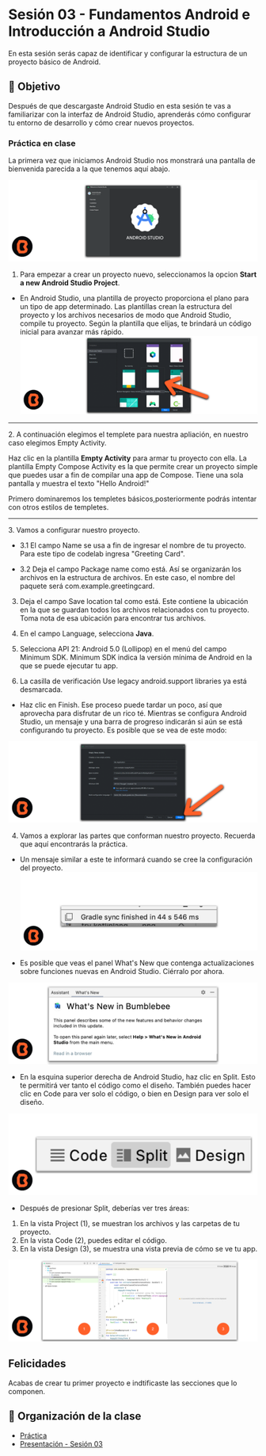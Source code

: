# Sesión 03 - Fundamentos Android e Introducción a Android Studio
En esta sesión serás capaz de identificar y configurar la estructura de un proyecto básico de Android.

## 🎯 Objetivo

Después de que descargaste Android Studio en esta sesión te vas a familiarizar con la interfaz de Android Studio, aprenderás cómo configurar tu entorno de desarrollo y cómo crear nuevos proyectos.

### Práctica en clase

La primera vez que iniciamos Android Studio nos monstrará una pantalla de bienvenida parecida a la que tenemos aquí abajo.

![Creando Proyecto Android Studio](img/002.png)

1. Para empezar a crear un proyecto nuevo, seleccionamos la opcion **Start a new Android Studio Project**.
* En Android Studio, una plantilla de proyecto proporciona el plano para un tipo de app determinado. Las plantillas crean la estructura del proyecto y los archivos necesarios de modo que Android Studio, compile tu proyecto. Según la plantilla que elijas, te brindará un código inicial para avanzar más rápido.
 ![Creando Proyecto Android Studio](img/03.png)
<hr>
 2. A continuación elegimos el templete para nuestra apliación, en nuestro caso elegimos Empty Activity.

 Haz clic en la plantilla **Empty Activity** para armar tu proyecto con ella. La plantilla Empty Compose Activity es la que permite crear un proyecto simple que puedes usar a fin de compilar una app de Compose. Tiene una sola pantalla y muestra el texto "Hello Android!"

 Primero dominaremos los templetes básicos,posteriormente podrás intentar con otros estilos de templetes.
 <hr>
 3. Vamos a configurar nuestro proyecto.

 - 3.1 El campo Name se usa a fin de ingresar el nombre de tu proyecto. Para este tipo de codelab ingresa "Greeting Card".

- 3.2 Deja el campo Package name como está. Así se organizarán los archivos en la estructura de archivos. En este caso, el nombre del paquete será com.example.greetingcard.

3. Deja el campo Save location tal como está. Este contiene la ubicación en la que se guardan todos los archivos relacionados con tu proyecto. Toma nota de esa ubicación para encontrar tus archivos.

4. En el campo Language, selecciona **Java**.

5. Selecciona API 21: Android 5.0 (Lollipop) en el menú del campo Minimum SDK. Minimum SDK indica la versión mínima de Android en la que se puede ejecutar tu app.

6. La casilla de verificación Use legacy android.support libraries ya está desmarcada.

* Haz clic en Finish. Ese proceso puede tardar un poco, así que aprovecha para disfrutar de un rico té. Mientras se configura Android Studio, un mensaje y una barra de progreso indicarán si aún se está configurando tu proyecto. Es posible que se vea de este modo:

 ![Creando Proyecto Android Studio](img/04.png)

4. Vamos a explorar las partes que conforman nuestro proyecto. Recuerda que aquí encontrarás la práctica.

* Un mensaje similar a este te informará cuando se cree la configuración del proyecto.
 ![Creando Proyecto Android Studio](img/05.png)

* Es posible que veas el panel What's New que contenga actualizaciones sobre funciones nuevas en Android Studio. Ciérralo por ahora.

![Creando Proyecto Android Studio](img/06.png)

* En la esquina superior derecha de Android Studio, haz clic en Split. Esto te permitirá ver tanto el código como el diseño. También puedes hacer clic en Code para ver solo el código, o bien en Design para ver solo el diseño.

![Creando Proyecto Android Studio](img/07.png)

* Después de presionar Split, deberías ver tres áreas:

1. En la vista Project (1), se muestran los archivos y las carpetas de tu proyecto.
2. En la vista Code (2), puedes editar el código.
3. En la vista Design (3), se muestra una vista previa de cómo se ve tu app.

![Creando Proyecto Android Studio](img/08.png)

## Felicidades

Acabas de crear tu primer proyecto e indtificaste las secciones que lo componen.



## 📝 Organización de la clase

- [Práctica](Practica-01)
- [Presentación - Sesión 03](presentacion/Sesion-03.pptx)



